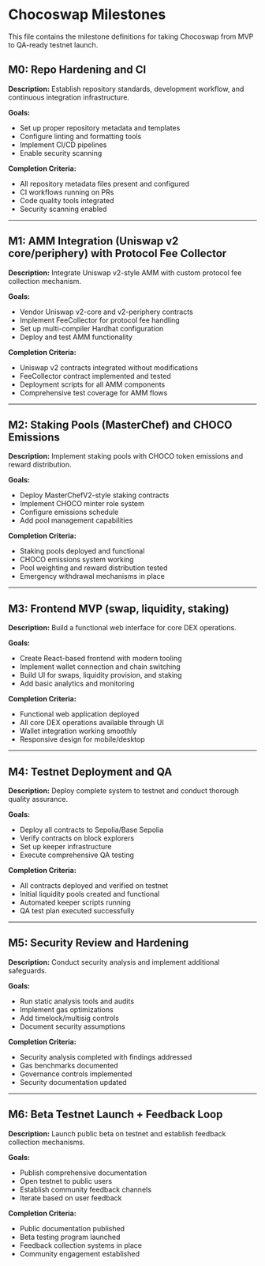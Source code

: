 # Chocoswap Milestones

This file contains the milestone definitions for taking Chocoswap from MVP to QA-ready testnet launch.

## M0: Repo Hardening and CI

**Description:** Establish repository standards, development workflow, and continuous integration infrastructure.

**Goals:**
- Set up proper repository metadata and templates
- Configure linting and formatting tools
- Implement CI/CD pipelines
- Enable security scanning

**Completion Criteria:**
- All repository metadata files present and configured
- CI workflows running on PRs
- Code quality tools integrated
- Security scanning enabled

---

## M1: AMM Integration (Uniswap v2 core/periphery) with Protocol Fee Collector

**Description:** Integrate Uniswap v2-style AMM with custom protocol fee collection mechanism.

**Goals:**
- Vendor Uniswap v2-core and v2-periphery contracts
- Implement FeeCollector for protocol fee handling
- Set up multi-compiler Hardhat configuration
- Deploy and test AMM functionality

**Completion Criteria:**
- Uniswap v2 contracts integrated without modifications
- FeeCollector contract implemented and tested
- Deployment scripts for all AMM components
- Comprehensive test coverage for AMM flows

---

## M2: Staking Pools (MasterChef) and CHOCO Emissions

**Description:** Implement staking pools with CHOCO token emissions and reward distribution.

**Goals:**
- Deploy MasterChefV2-style staking contracts
- Implement CHOCO minter role system
- Configure emissions schedule
- Add pool management capabilities

**Completion Criteria:**
- Staking pools deployed and functional
- CHOCO emissions system working
- Pool weighting and reward distribution tested
- Emergency withdrawal mechanisms in place

---

## M3: Frontend MVP (swap, liquidity, staking)

**Description:** Build a functional web interface for core DEX operations.

**Goals:**
- Create React-based frontend with modern tooling
- Implement wallet connection and chain switching
- Build UI for swaps, liquidity provision, and staking
- Add basic analytics and monitoring

**Completion Criteria:**
- Functional web application deployed
- All core DEX operations available through UI
- Wallet integration working smoothly
- Responsive design for mobile/desktop

---

## M4: Testnet Deployment and QA

**Description:** Deploy complete system to testnet and conduct thorough quality assurance.

**Goals:**
- Deploy all contracts to Sepolia/Base Sepolia
- Verify contracts on block explorers
- Set up keeper infrastructure
- Execute comprehensive QA testing

**Completion Criteria:**
- All contracts deployed and verified on testnet
- Initial liquidity pools created and functional
- Automated keeper scripts running
- QA test plan executed successfully

---

## M5: Security Review and Hardening

**Description:** Conduct security analysis and implement additional safeguards.

**Goals:**
- Run static analysis tools and audits
- Implement gas optimizations
- Add timelock/multisig controls
- Document security assumptions

**Completion Criteria:**
- Security analysis completed with findings addressed
- Gas benchmarks documented
- Governance controls implemented
- Security documentation updated

---

## M6: Beta Testnet Launch + Feedback Loop

**Description:** Launch public beta on testnet and establish feedback collection mechanisms.

**Goals:**
- Publish comprehensive documentation
- Open testnet to public users
- Establish community feedback channels
- Iterate based on user feedback

**Completion Criteria:**
- Public documentation published
- Beta testing program launched
- Feedback collection systems in place
- Community engagement established